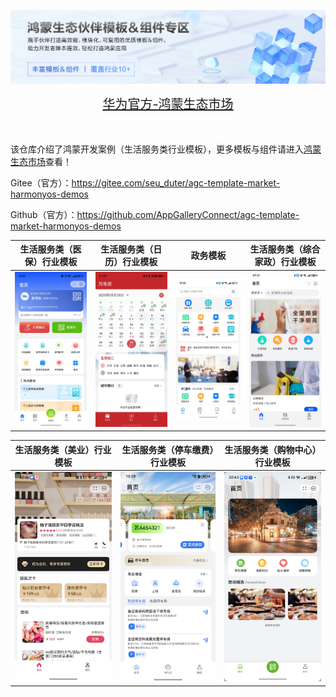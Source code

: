 ![输入图片说明](%E5%8D%8E%E4%B8%BA%E5%AE%98%E6%96%B9-%E9%B8%BF%E8%92%99%E7%94%9F%E6%80%81%E5%B8%82%E5%9C%BA.png)

<div align="center">
  <span style="font-size: 20px;">
    <a href="https://developer.huawei.com/consumer/cn/market/prod-list?origin=template">华为官方-鸿蒙生态市场</a>
  </span>
</div>

</br>
</br>


该仓库介绍了鸿蒙开发案例（生活服务类行业模板），更多模板与组件请进入[鸿蒙生态市场](https://developer.huawei.com/consumer/cn/market/prod-list/4437348dd20f48249540d1b57ef2eff6/categoryL2_202410080002)查看！

Gitee（官方）：https://gitee.com/seu_duter/agc-template-market-harmonyos-demos

Github（官方）：https://github.com/AppGalleryConnect/agc-template-market-harmonyos-demos

| 生活服务类（医保）行业模板 | 生活服务类（日历）行业模板 | 政务模板 | 生活服务类（综合家政）行业模板 |
|:---:|:---:|:---:| :---: |
| ![输入图片说明](AdministrativeAffairs/Application/screenshot/home.png)| ![输入图片说明](Calendar/screenshot/home.png) | ![输入图片说明](GovernmentService/Application/screenshot/home.png) | ![输入图片说明](HouseholdService/screenshots/%E9%A6%96%E9%A1%B5.jpg) |


| 生活服务类（美业）行业模板 | 生活服务类（停车缴费）行业模板 |  生活服务类（购物中心）行业模板 |
|:---:|:---:|:---:| 
| ![输入图片说明](LifeBeauty/screenshots/%E9%A6%96%E9%A1%B5.jpg)| ![输入图片说明](Parking/screenshots/pic_home.jpeg)| ![输入图片说明](ShoppingMall/screenshots/%E9%A6%96%E9%A1%B5.jpg) | 
